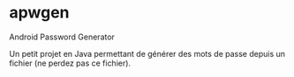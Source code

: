 # apwgen
Android Password Generator

Un petit projet en Java permettant de générer des mots de passe depuis un fichier (ne perdez pas ce fichier).
